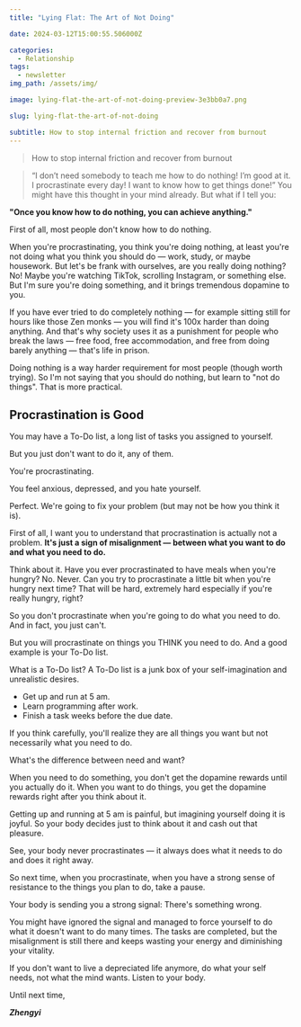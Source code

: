 ```yaml
---
title: "Lying Flat: The Art of Not Doing"

date: 2024-03-12T15:00:55.506000Z

categories:
  - Relationship
tags:
  - newsletter
img_path: /assets/img/

image: lying-flat-the-art-of-not-doing-preview-3e3bb0a7.png

slug: lying-flat-the-art-of-not-doing

subtitle: How to stop internal friction and recover from burnout
---
```


> How to stop internal friction and recover from burnout

> “I don’t need somebody to teach me how to do nothing! I’m good at it. I procrastinate every day! I want to know how to get things done!”
> You might have this thought in your mind already. But what if I tell you:

**"Once you know how to do nothing, you can achieve anything."**

First of all, most people don't know how to do nothing.

When you're procrastinating, you think you're doing nothing, at least you're not doing what you think you should do — work, study, or maybe housework. But let's be frank with ourselves, are you really doing nothing? No! Maybe you're watching TikTok, scrolling Instagram, or something else. But I'm sure you're doing something, and it brings tremendous dopamine to you.

If you have ever tried to do completely nothing — for example sitting still for hours like those Zen monks — you will find it's 100x harder than doing anything. And that's why society uses it as a punishment for people who break the laws — free food, free accommodation, and free from doing barely anything — that's life in prison.

Doing nothing is a way harder requirement for most people (though worth trying). So I'm not saying that you should do nothing, but learn to "not do things". That is more practical.

## **Procrastination is Good**

You may have a To-Do list, a long list of tasks you assigned to yourself.

But you just don't want to do it, any of them.

You're procrastinating.

You feel anxious, depressed, and you hate yourself.

Perfect. We're going to fix your problem (but may not be how you think it is).

First of all, I want you to understand that procrastination is actually not a problem. **It's just a sign of misalignment — between what you want to do and what you need to do.**

Think about it. Have you ever procrastinated to have meals when you're hungry? No. Never. Can you try to procrastinate a little bit when you're hungry next time? That will be hard, extremely hard especially if you're really hungry, right?

So you don't procrastinate when you're going to do what you need to do. And in fact, you just can't.

But you will procrastinate on things you THINK you need to do. And a good example is your To-Do list.

What is a To-Do list? A To-Do list is a junk box of your self-imagination and unrealistic desires.

- Get up and run at 5 am.
- Learn programming after work.
- Finish a task weeks before the due date.

If you think carefully, you'll realize they are all things you want but not necessarily what you need to do.

What's the difference between need and want?

When you need to do something, you don't get the dopamine rewards until you actually do it. When you want to do things, you get the dopamine rewards right after you think about it.

Getting up and running at 5 am is painful, but imagining yourself doing it is joyful. So your body decides just to think about it and cash out that pleasure.

See, your body never procrastinates — it always does what it needs to do and does it right away.

So next time, when you procrastinate, when you have a strong sense of resistance to the things you plan to do, take a pause.

Your body is sending you a strong signal: There's something wrong.

You might have ignored the signal and managed to force yourself to do what it doesn't want to do many times. The tasks are completed, but the misalignment is still there and keeps wasting your energy and diminishing your vitality.

If you don't want to live a depreciated life anymore, do what your self needs, not what the mind wants. Listen to your body.

Until next time,

_**Zhengyi**_
